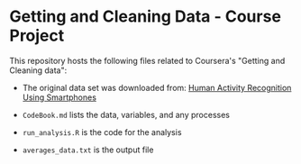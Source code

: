 Getting and Cleaning Data - Course Project
==========================================

This repository hosts the following files related to Coursera's "Getting and Cleaning data":

- The original data set was downloaded from: [Human Activity Recognition Using Smartphones](http://archive.ics.uci.edu/ml/datasets/Human+Activity+Recognition+Using+Smartphones)

- `CodeBook.md` lists the data, variables, and any processes

- `run_analysis.R` is the code for the analysis

- `averages_data.txt` is the output file
